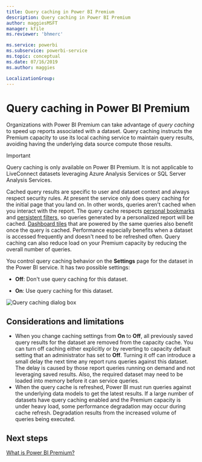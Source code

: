 ```yaml
---
title: Query caching in Power BI Premium
description: Query caching in Power BI Premium
author: maggiesMSFT
manager: kfile
ms.reviewer: 'bhmerc'

ms.service: powerbi
ms.subservice: powerbi-service
ms.topic: conceptual
ms.date: 07/16/2019
ms.author: maggies

LocalizationGroup: 
---
```


# Query caching in Power BI Premium

Organizations with Power BI Premium can take advantage of *query caching* to speed up reports associated with a dataset. Query caching instructs the Premium capacity to use its local caching service to maintain query results, avoiding having the underlying data source compute those results.

> [!IMPORTANT]
> Query caching is only available on Power BI Premium. It is not applicable to LiveConnect datasets leveraging Azure Analysis Services or SQL Server Analysis Services.

Cached query results are specific to user and dataset context and always respect security rules. At present the service only does query caching for the initial page that you land on. In other words, queries aren't cached when you interact with the report. The query cache respects [personal bookmarks](consumer/end-user-bookmarks.md#personal-bookmarks) and [persistent filters](https://powerbi.microsoft.com/blog/announcing-persistent-filters-in-the-service/), so queries generated by a personalized report will be cached. [Dashboard tiles](service-dashboard-tiles.md) that are powered by the same queries also benefit once the query is cached. Performance especially benefits when a dataset is accessed frequently and doesn't need to be refreshed often. Query caching can also reduce load on your Premium capacity by reducing the overall number of queries.

You control query caching behavior on the **Settings** page for the dataset in the Power BI service. It has two possible settings:

- **Off**: Don't use query caching for this dataset.

- **On**: Use query caching for this dataset.

![Query caching dialog box](media/power-bi-query-caching/power-bi-query-caching.png)

## Considerations and limitations

- When you change caching settings from **On** to **Off**, all previously saved query results for the dataset are removed from the capacity cache. You can turn off caching either explicitly or by reverting to capacity default setting that an administrator has set to **Off**. Turning it off can introduce a small delay the next time any report runs queries against this dataset. The delay is caused by those report queries running on demand and not leveraging saved results. Also, the required dataset may need to be loaded into memory before it can service queries.
- When the query cache is refreshed, Power BI must run queries against the underlying data models to get the latest results. If a large number of datasets have query caching enabled and the Premium capacity is under heavy load, some performance degradation may occur during cache refresh. Degradation results from the increased volume of queries being executed.

## Next steps

[What is Power BI Premium?](service-premium-what-is.md)

